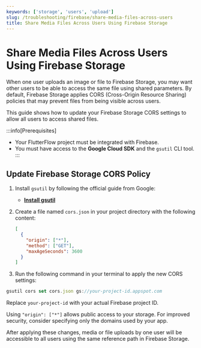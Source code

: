 ```yaml
---
keywords: ['storage', 'users', 'upload']
slug: /troubleshooting/firebase/share-media-files-across-users
title: Share Media Files Across Users Using Firebase Storage
---
```


# Share Media Files Across Users Using Firebase Storage

When one user uploads an image or file to Firebase Storage, you may want other users to be able to access the same file using shared parameters. By default, Firebase Storage applies CORS (Cross-Origin Resource Sharing) policies that may prevent files from being visible across users.

This guide shows how to update your Firebase Storage CORS settings to allow all users to access shared files.

:::info[Prerequisites]
- Your FlutterFlow project must be integrated with Firebase.
- You must have access to the **Google Cloud SDK** and the `gsutil` CLI tool.
:::

## Update Firebase Storage CORS Policy

1. Install `gsutil` by following the official guide from Google:
   - **[Install gsutil](https://cloud.google.com/storage/docs/gsutil_install)**

2. Create a file named `cors.json` in your project directory with the following content:

   ```json
   [
     {
       "origin": ["*"],
       "method": ["GET"],
       "maxAgeSeconds": 3600
     }
   ]
   ```

3. Run the following command in your terminal to apply the new CORS settings:

  ```js
  gsutil cors set cors.json gs://your-project-id.appspot.com
  ```

  Replace `your-project-id` with your actual Firebase project ID.

  Using `"origin": ["*"]` allows public access to your storage. For improved security, consider specifying only the domains used by your app.


After applying these changes, media or file uploads by one user will be accessible to all users using the same reference path in Firebase Storage.